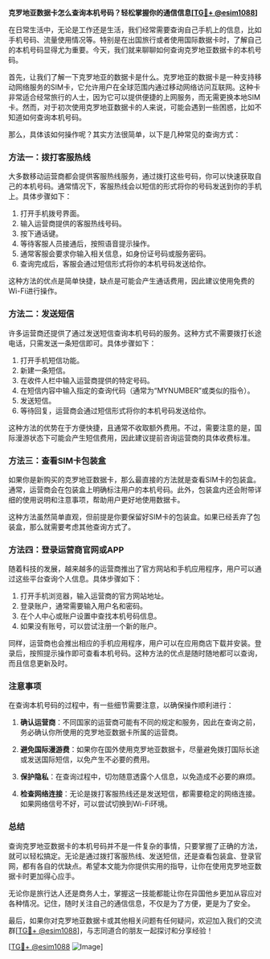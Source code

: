 **克罗地亚数据卡怎么查询本机号码？轻松掌握你的通信信息[[TG💪+ @esim1088](https://t.me/s/esim1088)]**

在日常生活中，无论是工作还是生活，我们经常需要查询自己手机上的信息，比如手机号码、流量使用情况等。特别是在出国旅行或者使用国际数据卡时，了解自己的本机号码显得尤为重要。今天，我们就来聊聊如何查询克罗地亚数据卡的本机号码。

首先，让我们了解一下克罗地亚的数据卡是什么。克罗地亚的数据卡是一种支持移动网络服务的SIM卡，它允许用户在全球范围内通过移动网络访问互联网。这种卡非常适合经常旅行的人士，因为它可以提供便捷的上网服务，而无需更换本地SIM卡。然而，对于初次使用克罗地亚数据卡的人来说，可能会遇到一些困惑，比如不知道如何查询本机号码。

那么，具体该如何操作呢？其实方法很简单，以下是几种常见的查询方式：

### 方法一：拨打客服热线

大多数移动运营商都会提供客服热线服务，通过拨打这些号码，你可以快速获取自己的本机号码。通常情况下，客服热线会以短信的形式将你的号码发送到你的手机上。具体步骤如下：

1. 打开手机拨号界面。
2. 输入运营商提供的客服热线号码。
3. 按下通话键。
4. 等待客服人员接通后，按照语音提示操作。
5. 通常客服会要求你输入相关信息，如身份证号码或服务密码。
6. 查询完成后，客服会通过短信形式将你的本机号码发送给你。

这种方法的优点是简单快捷，缺点是可能会产生通话费用，因此建议使用免费的Wi-Fi进行操作。

### 方法二：发送短信

许多运营商还提供了通过发送短信查询本机号码的服务。这种方式不需要拨打长途电话，只需发送一条短信即可。具体步骤如下：

1. 打开手机短信功能。
2. 新建一条短信。
3. 在收件人栏中输入运营商提供的特定号码。
4. 在短信内容中输入指定的查询代码（通常为“MYNUMBER”或类似的指令）。
5. 发送短信。
6. 等待回复，运营商会通过短信形式将你的本机号码发送给你。

这种方法的优势在于方便快捷，且通常不收取额外费用。不过，需要注意的是，国际漫游状态下可能会产生短信费用，因此建议提前咨询运营商的具体收费标准。

### 方法三：查看SIM卡包装盒

如果你是新购买的克罗地亚数据卡，那么最直接的方法就是查看SIM卡的包装盒。通常，运营商会在包装盒上明确标注用户的本机号码。此外，包装盒内还会附带详细的使用说明和注意事项，帮助用户更好地使用数据卡。

这种方法虽然简单直观，但前提是你要保留好SIM卡的包装盒。如果已经丢弃了包装盒，那么就需要考虑其他查询方式了。

### 方法四：登录运营商官网或APP

随着科技的发展，越来越多的运营商推出了官方网站和手机应用程序，用户可以通过这些平台查询个人信息。具体步骤如下：

1. 打开手机浏览器，输入运营商的官方网站地址。
2. 登录账户，通常需要输入用户名和密码。
3. 在个人中心或账户设置中查找本机号码信息。
4. 如果没有账号，可以尝试注册一个新的账户。

同样，运营商也会推出相应的手机应用程序，用户可以在应用商店下载并安装。登录后，按照提示操作即可查看本机号码。这种方法的优点是随时随地都可以查询，而且信息更新及时。

### 注意事项

在查询本机号码的过程中，有一些细节需要注意，以确保操作顺利进行：

1. **确认运营商**：不同国家的运营商可能有不同的规定和服务，因此在查询之前，务必确认你所使用的克罗地亚数据卡所属的运营商。
   
2. **避免国际漫游费**：如果你在国外使用克罗地亚数据卡，尽量避免拨打国际长途或发送国际短信，以免产生不必要的费用。

3. **保护隐私**：在查询过程中，切勿随意透露个人信息，以免造成不必要的麻烦。

4. **检查网络连接**：无论是拨打客服热线还是发送短信，都需要稳定的网络连接。如果网络信号不好，可以尝试切换到Wi-Fi环境。

### 总结

查询克罗地亚数据卡的本机号码并不是一件复杂的事情，只要掌握了正确的方法，就可以轻松搞定。无论是通过拨打客服热线、发送短信，还是查看包装盒、登录官网，都有各自的优缺点。希望本文能为你提供实用的指导，让你在使用克罗地亚数据卡时更加得心应手。

无论你是旅行达人还是商务人士，掌握这一技能都能让你在异国他乡更加从容应对各种情况。记住，随时关注自己的通信信息，不仅是为了方便，更是为了安全。

最后，如果你对克罗地亚数据卡或其他相关问题有任何疑问，欢迎加入我们的交流群[[TG💪+ @esim1088](https://t.me/s/esim1088)]，与志同道合的朋友一起探讨和分享经验！

[[TG💪+ @esim1088](https://t.me/s/esim1088) ![Image](https://i.postimg.cc/4NQfJmqS/Snipaste-2025-05-13-00-14-12.png)]